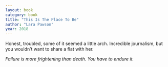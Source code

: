 ```yaml
---
layout: book
category: book
title: "This Is The Place To Be"
author: "Lara Pawson"
year: 2018
---
```


Honest, troubled, some of it seemed a little arch.  Incredible journalism, but you wouldn’t want to share a flat with her.  

<i>Failure is more frightening than death.  You have to endure it.</i>

